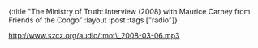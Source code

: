 {:title "The Ministry of Truth: Interview (2008) with Maurice Carney from Friends of the Congo"
:layout :post
:tags  ["radio"]}

<http://www.szcz.org/audio/tmot\_2008-03-06.mp3>

